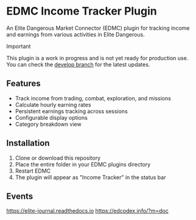 # EDMC Income Tracker Plugin

An Elite Dangerous Market Connector (EDMC) plugin for tracking income and earnings from various activities in Elite Dangerous.

> [!IMPORTANT]
> This plugin is a work in progress and is not yet ready for production use. You can check the [develop branch](https://github.com/excalith/edmc-income-tracker/tree/develop) for the latest updates.

## Features

- Track income from trading, combat, exploration, and missions
- Calculate hourly earning rates
- Persistent earnings tracking across sessions
- Configurable display options
- Category breakdown view

## Installation

1. Clone or download this repository
2. Place the entire folder in your EDMC plugins directory
3. Restart EDMC
4. The plugin will appear as "Income Tracker" in the status bar


## Events
https://elite-journal.readthedocs.io
https://edcodex.info/?m=doc
